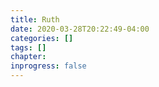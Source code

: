 ```yaml
---
title: Ruth
date: 2020-03-28T20:22:49-04:00
categories: []
tags: []
chapter: 
inprogress: false
---
```


